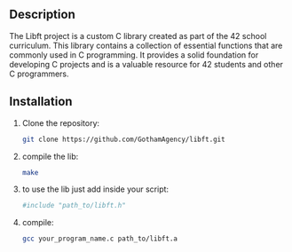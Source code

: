 ## Description

The Libft project is a custom C library created as part of the 42 school curriculum.
This library contains a collection of essential functions that are commonly used in C programming.
It provides a solid foundation for developing C projects and is a valuable resource for 42 students and other C programmers.

## Installation

1. Clone the repository:

   ```bash
   git clone https://github.com/GothamAgency/libft.git

2. compile the lib:
   
   ```bash
   make

4. to use the lib just add inside your script:

   ```bash
   #include "path_to/libft.h"

4. compile:

   ```bash
   gcc your_program_name.c path_to/libft.a
